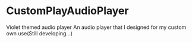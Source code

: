 # CustomPlayAudioPlayer
Violet themed audio player
An audio player that I designed for my custom own use(Still developing...)
